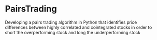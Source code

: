 # PairsTrading
Developing a pairs trading algorithm in Python that identifies price differences between highly correlated and cointegrated stocks in order to short the overperforming stock and long the underperforming stock
